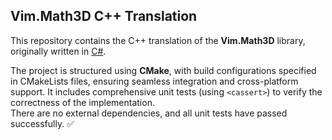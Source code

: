 ## **Vim.Math3D C++ Translation**

This repository contains the C++ translation of the **Vim.Math3D** library, originally written in [C#](https://github.com/vimaec/Math3D).

The project is structured using **CMake**, with build configurations specified in CMakeLists files, ensuring seamless integration and cross-platform support. It includes comprehensive unit tests (using `<cassert>`) to verify the correctness of the implementation.  
There are no external dependencies, and all unit tests have passed successfully. ✅
